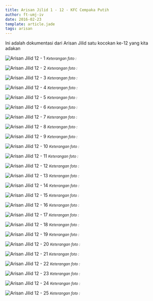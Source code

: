 ```yaml
---
title: Arisan Jilid 1 - 12 - KFC Cempaka Putih
author: ft-umj-iv
date: 2016-02-23
template: article.jade
tags: arisan
---
```


Ini adalah dokumentasi dari Arisan Jilid satu kocokan ke-12 yang kita adakan


![Arisan Jilid 12 - 1](Arisan-Jilid-12-1.jpg)
<small>_Keterangan foto :_</small>

<span class="more"></span>

![Arisan Jilid 12 - 2](Arisan-Jilid-12-2.jpg)
<small>_Keterangan foto :_</small>

![Arisan Jilid 12 - 3](Arisan-Jilid-12-3.jpg)
<small>_Keterangan foto :_</small>

![Arisan Jilid 12 - 4](Arisan-Jilid-12-4.jpg)
<small>_Keterangan foto :_</small>

![Arisan Jilid 12 - 5](Arisan-Jilid-12-5.jpg)
<small>_Keterangan foto :_</small>

![Arisan Jilid 12 - 6](Arisan-Jilid-12-6.jpg)
<small>_Keterangan foto :_</small>

![Arisan Jilid 12 - 7](Arisan-Jilid-12-7.jpg)
<small>_Keterangan foto :_</small>

![Arisan Jilid 12 - 8](Arisan-Jilid-12-8.jpg)
<small>_Keterangan foto :_</small>

![Arisan Jilid 12 - 9](Arisan-Jilid-12-9.jpg)
<small>_Keterangan foto :_</small>

![Arisan Jilid 12 - 10](Arisan-Jilid-12-10.jpg)
<small>_Keterangan foto :_</small>

![Arisan Jilid 12 - 11](Arisan-Jilid-12-11.jpg)
<small>_Keterangan foto :_</small>

![Arisan Jilid 12 - 12](Arisan-Jilid-12-12.jpg)
<small>_Keterangan foto :_</small>

![Arisan Jilid 12 - 13](Arisan-Jilid-12-13.jpg)
<small>_Keterangan foto :_</small>

![Arisan Jilid 12 - 14](Arisan-Jilid-12-14.jpg)
<small>_Keterangan foto :_</small>

![Arisan Jilid 12 - 15](Arisan-Jilid-12-15.jpg)
<small>_Keterangan foto :_</small>

![Arisan Jilid 12 - 16](Arisan-Jilid-12-16.jpg)
<small>_Keterangan foto :_</small>

![Arisan Jilid 12 - 17](Arisan-Jilid-12-17.jpg)
<small>_Keterangan foto :_</small>

![Arisan Jilid 12 - 18](Arisan-Jilid-12-18.jpg)
<small>_Keterangan foto :_</small>

![Arisan Jilid 12 - 19](Arisan-Jilid-12-19.jpg)
<small>_Keterangan foto :_</small>

![Arisan Jilid 12 - 20](Arisan-Jilid-12-20.jpg)
<small>_Keterangan foto :_</small>

![Arisan Jilid 12 - 21](Arisan-Jilid-12-21.jpg)
<small>_Keterangan foto :_</small>

![Arisan Jilid 12 - 22](Arisan-Jilid-12-22.jpg)
<small>_Keterangan foto :_</small>

![Arisan Jilid 12 - 23](Arisan-Jilid-12-23.jpg)
<small>_Keterangan foto :_</small>

![Arisan Jilid 12 - 24](Arisan-Jilid-12-24.jpg)
<small>_Keterangan foto :_</small>

![Arisan Jilid 12 - 25](Arisan-Jilid-12-25.jpg)
<small>_Keterangan foto :_</small>

